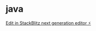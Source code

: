 # java

[Edit in StackBlitz next generation editor ⚡️](https://stackblitz.com/~/github.com/Sanja-max/java)